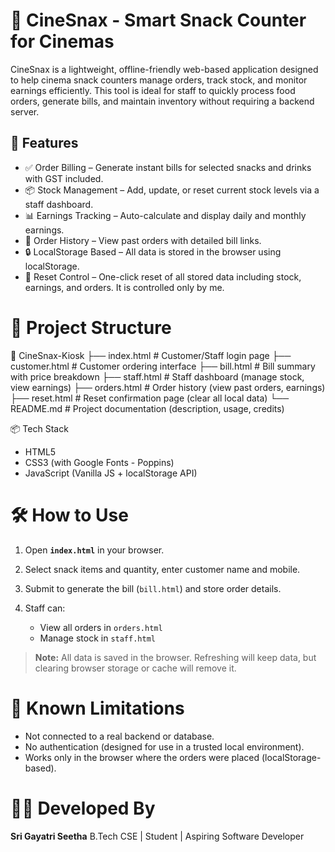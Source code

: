 # 🍿 CineSnax - Smart Snack Counter for Cinemas

CineSnax is a lightweight, offline-friendly web-based application designed to help cinema snack counters manage orders, track stock, and monitor earnings efficiently. This tool is ideal for staff to quickly process food orders, generate bills, and maintain inventory without requiring a backend server.


## 🚀 Features

* ✅ Order Billing – Generate instant bills for selected snacks and drinks with GST included.
* 📦 Stock Management – Add, update, or reset current stock levels via a staff dashboard.
* 📊 Earnings Tracking – Auto-calculate and display daily and monthly earnings.
* 🧾 Order History – View past orders with detailed bill links.
* 🔒 LocalStorage Based – All data is stored in the browser using localStorage.
* 🧹 Reset Control – One-click reset of all stored data including stock, earnings, and orders. It is controlled only by me.

# 📂 Project Structure

📁 CineSnax-Kiosk
├── index.html           # Customer/Staff login page
├── customer.html        # Customer ordering interface
├── bill.html            # Bill summary with price breakdown
├── staff.html           # Staff dashboard (manage stock, view earnings)
├── orders.html          # Order history (view past orders, earnings)
├── reset.html           # Reset confirmation page (clear all local data)
└── README.md            # Project documentation (description, usage, credits)



📦 Tech Stack

* HTML5
* CSS3 (with Google Fonts - Poppins)
* JavaScript (Vanilla JS + localStorage API)

# 🛠️ How to Use

1. Open **`index.html`** in your browser.
2. Select snack items and quantity, enter customer name and mobile.
3. Submit to generate the bill (`bill.html`) and store order details.
4. Staff can:

   * View all orders in `orders.html`
   * Manage stock in `staff.html`

> **Note:** All data is saved in the browser. Refreshing will keep data, but clearing browser storage or cache will remove it.

# 📌 Known Limitations

* Not connected to a real backend or database.
* No authentication (designed for use in a trusted local environment).
* Works only in the browser where the orders were placed (localStorage-based).


# 👩‍💻 Developed By

**Sri Gayatri Seetha**
B.Tech CSE | Student | Aspiring Software Developer
